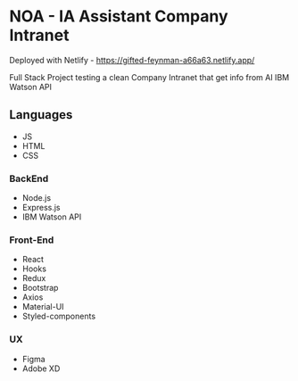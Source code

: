 # NOA - IA Assistant Company Intranet

Deployed with Netlify - https://gifted-feynman-a66a63.netlify.app/

Full Stack Project testing a clean Company Intranet that get info from AI IBM Watson API

## Languages
* JS
* HTML
* CSS

### BackEnd

* Node.js
* Express.js
* IBM Watson API

### Front-End

* React
* Hooks
* Redux
* Bootstrap
* Axios
* Material-UI
* Styled-components

### UX
* Figma
* Adobe XD
